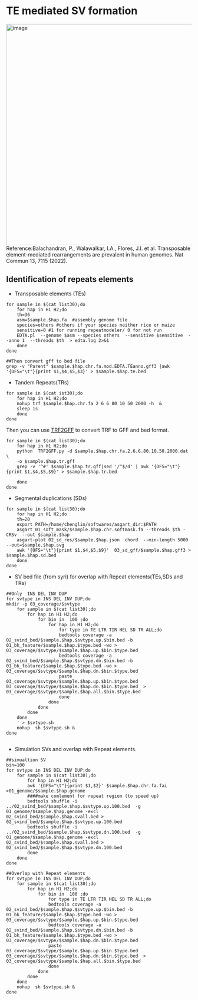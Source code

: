 # TE mediated SV formation
<img width="600" alt="image" src="https://github.com/Chenglin20170390/Haplotype-diversity/assets/33062118/94436e36-04d4-4945-ac85-2ae5248d7d82">
Reference:Balachandran, P., Walawalkar, I.A., Flores, J.I. et al. Transposable element-mediated rearrangements are prevalent in human genomes. Nat Commun 13, 7115 (2022).

## Identification of repeats elements
- Transposable elements (TEs)
```
for sample in $(cat list30);do
    for hap in H1 H2;do
    th=36
    asm=$sample.$hap.fa  #assembly genome file
    species=others #others if your species neither rice or maize
    sensitive=0 #1 for running repeatmodeler/ 0 for not run
    EDTA.pl  --genome $asm --species others  --sensitive $sensitive  --anno 1  --threads $th  > edta.log 2>&1
    done
done

##Then convert gff to bed file
grep -v "Parent" $sample.$hap.chr.fa.mod.EDTA.TEanno.gff3 |awk '{OFS="\t"}{print $1,$4,$5,$3}' > $sample.$hap.te.bed

```
- Tandem Repeats(TRs)
```
for sample in $(cat ist30);do
    for hap in H1 H2;do
    nohup trf $sample.$hap.chr.fa 2 6 6 80 10 50 2000 -h  &
    sleep 1s
    done
done
```
  Then you can use [TRF2GFF](https://github.com/Adamtaranto/TRF2GFF) to convert TRF to GFF and bed format. 
```
for sample in $(cat list30);do
    for hap in H1 H2;do
    python  TRF2GFF.py -d $sample.$hap.chr.fa.2.6.6.80.10.50.2000.dat \
    -o $sample.$hap.tr.gff
    grep -v '^#' $sample.$hap.tr.gff|sed '/^$/d' | awk '{OFS="\t"}{print $1,$4,$5,$9}' > $sample.$hap.tr.bed

    done
done
```

- Segmental duplications (SDs)
```
for sample in $(cat list30);do
    for hap in H1 H2;do
    th=20
    export PATH=/home/chenglin/softwares/asgart_dir:$PATH
    asgart 01_soft_mask/$sample.$hap.chr.softmask.fa --threads $th -CRSv  --out $sample.$hap
    asgart-plot 02_sd_res/$sample.$hap.json  chord  --min-length 5000 --out=$sample.$hap.svg
    awk '{OFS="\t"}{print $1,$4,$5,$9}'  03_sd_gff/$sample.$hap.gff3 > $sample.$hap.sd.bed
    done
done
```
- SV bed file (from syri) for overlap with Repeat elements(TEs,SDs and TRs)
```
##Only  INS DEL INV DUP
for svtype in INS DEL INV DUP;do
mkdir -p 03_coverage/$svtype
    for sample in $(cat list30);do
        for hap in H1 H2;do
            for bin in  100 ;do
                for hap in H1 H2;do
                    for type in TE LTR TIR HEL SD TR ALL;do
                    bedtools coverage -a 02_svind_bed/$sample.$hap.$svtype.up.$bin.bed -b 01_bk_feature/$sample.$hap.$type.bed -wo > 03_coverage/$svtype/$sample.$hap.up.$bin.$type.bed
                    bedtools coverage -a 02_svind_bed/$sample.$hap.$svtype.dn.$bin.bed -b 01_bk_feature/$sample.$hap.$type.bed -wo > 03_coverage/$svtype/$sample.$hap.dn.$bin.$type.bed
                    paste  03_coverage/$svtype/$sample.$hap.up.$bin.$type.bed  03_coverage/$svtype/$sample.$hap.dn.$bin.$type.bed  > 03_coverage/$svtype/$sample.$hap.all.$bin.$type.bed
                    done
                done
            done
        done
    done
    ' > $svtype.sh
    nohup  sh $svtype.sh &
done


```
- Simulation SVs and overlap with Repeat elements. 
```
##simualtion SV
bin=100
for svtype in INS DEL INV DUP;do
    for sample in $(cat list30);do
        for hap in H1 H2;do
        awk '{OFS="\t"}{print $1,$2}' $sample.$hap.chr.fa.fai >01_genome/$sample.$hap.genome
        ####make comlement for repeat region (to speed up)
        bedtools shuffle -i  ../02_svind_bed/$sample.$hap.$svtype.up.100.bed  -g 01_genome/$sample.$hap.genome -excl 02_svind_bed/$sample.$hap.svall.bed > 02_svind_bed/$sample.$hap.$svtype.up.100.bed
        bedtools shuffle -i  ../02_svind_bed/$sample.$hap.$svtype.dn.100.bed  -g 01_genome/$sample.$hap.genome -excl 02_svind_bed/$sample.$hap.svall.bed > 02_svind_bed/$sample.$hap.$svtype.dn.100.bed
        done
    done
done

##Overlap with Repeat elements
for svtype in INS DEL INV DUP;do
    for sample in $(cat list30);do
        for hap in H1 H2;do
            for bin in  100 ;do
                for type in TE LTR TIR HEL SD TR ALL;do
                bedtools coverage -a 02_svind_bed/$sample.$hap.$svtype.up.$bin.bed -b 01_bk_feature/$sample.$hap.$type.bed -wo > 03_coverage/$svtype/$sample.$hap.up.$bin.$type.bed
                bedtools coverage -a 02_svind_bed/$sample.$hap.$svtype.dn.$bin.bed -b 01_bk_feature/$sample.$hap.$type.bed -wo > 03_coverage/$svtype/$sample.$hap.dn.$bin.$type.bed
                paste  03_coverage/$svtype/$sample.$hap.up.$bin.$type.bed  03_coverage/$svtype/$sample.$hap.dn.$bin.$type.bed  > 03_coverage/$svtype/$sample.$hap.all.$bin.$type.bed
                done
            done
        done
    done
    nohup  sh $svtype.sh &
done
```


  
